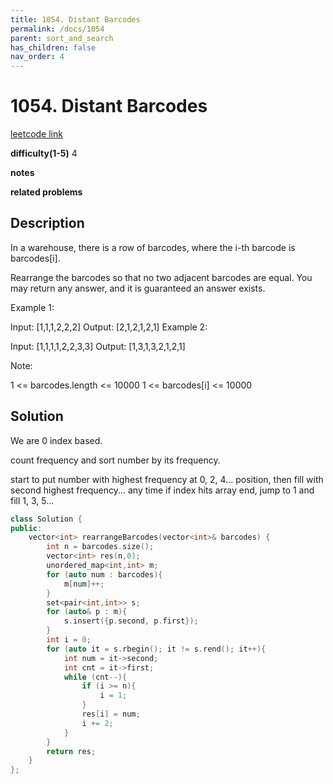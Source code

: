 ```yaml
---
title: 1054. Distant Barcodes
permalink: /docs/1054
parent: sort_and_search
has_children: false
nav_order: 4
---
```

# 1054. Distant Barcodes

[leetcode link](https://leetcode.com/problems/distant-barcodes/)

**difficulty(1-5)** 
4

**notes**   

**related problems**


## Description
In a warehouse, there is a row of barcodes, where the i-th barcode is barcodes[i].

Rearrange the barcodes so that no two adjacent barcodes are equal.  You may return any answer, and it is guaranteed an answer exists.

 

Example 1:

Input: [1,1,1,2,2,2]
Output: [2,1,2,1,2,1]
Example 2:

Input: [1,1,1,1,2,2,3,3]
Output: [1,3,1,3,2,1,2,1]
 

Note:

1 <= barcodes.length <= 10000
1 <= barcodes[i] <= 10000
 

## Solution
We are 0 index based. 

count frequency and sort number by its frequency.

start to put number with highest frequency at 0, 2, 4... position, then fill with second highest frequency... 
any time if index hits array end, jump to 1 and fill 1, 3, 5...

```c++
class Solution {
public:
    vector<int> rearrangeBarcodes(vector<int>& barcodes) {
        int n = barcodes.size();
        vector<int> res(n,0);
        unordered_map<int,int> m; 
        for (auto num : barcodes){
            m[num]++;
        }
        set<pair<int,int>> s;
        for (auto& p : m){
            s.insert({p.second, p.first});
        }
        int i = 0;
        for (auto it = s.rbegin(); it != s.rend(); it++){
            int num = it->second;
            int cnt = it->first;
            while (cnt--){
                if (i >= n){
                    i = 1;
                }
                res[i] = num;
                i += 2;                
            }
        }
        return res;
    }
};
```


<!-- 
Default label
{: .label }

Blue label
{: .label .label-blue }

Stable
{: .label .label-green }

New release
{: .label .label-purple }

Coming soon
{: .label .label-yellow }

Deprecated
{: .label .label-red } -->
